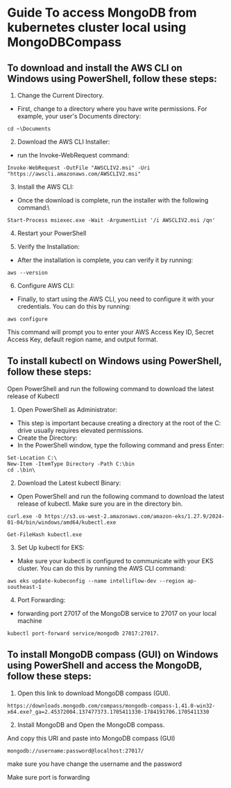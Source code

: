 # Guide To access MongoDB from kubernetes cluster local using MongoDBCompass

## To download and install the AWS CLI on Windows using PowerShell, follow these steps:

1. Change the Current Directory.
- First, change to a directory where you have write permissions. For example, your user's Documents directory:
```
cd ~\Documents
```
2. Download the AWS CLI Installer:
- run the Invoke-WebRequest command:
```
Invoke-WebRequest -OutFile "AWSCLIV2.msi" -Uri "https://awscli.amazonaws.com/AWSCLIV2.msi"
```

3. Install the AWS CLI:
- Once the download is complete, run the installer with the following command:\
```
Start-Process msiexec.exe -Wait -ArgumentList '/i AWSCLIV2.msi /qn'
```
4. Restart your PowerShell

5. Verify the Installation:
- After the installation is complete, you can verify it by running:
```
aws --version
```

6. Configure AWS CLI:
- Finally, to start using the AWS CLI, you need to configure it with your credentials. You can do this by running:
```
aws configure
```
This command will prompt you to enter your AWS Access Key ID, Secret Access Key, default region name, and output format.


## To install kubectl on Windows using PowerShell, follow these steps:

Open PowerShell and run the following command to download the latest release of Kubectl 

1. Open PowerShell as Administrator:
- This step is important because creating a directory at the root of the C: drive usually requires elevated permissions.
- Create the Directory:
- In the PowerShell window, type the following command and press Enter: 
```
Set-Location C:\
New-Item -ItemType Directory -Path C:\bin
cd .\bin\
```
2. Download the Latest kubectl Binary:
- Open PowerShell and run the following command to download the latest release of kubectl. Make sure you are in the directory bin.
```
curl.exe -O https://s3.us-west-2.amazonaws.com/amazon-eks/1.27.9/2024-01-04/bin/windows/amd64/kubectl.exe

Get-FileHash kubectl.exe
```
3. Set Up kubectl for EKS:
- Make sure your kubectl is configured to communicate with your EKS cluster. You can do this by running the AWS CLI command:
```
aws eks update-kubeconfig --name intelliflow-dev --region ap-southeast-1
```

4. Port Forwarding:
- forwarding port 27017 of the MongoDB service to 27017 on your local machine
```
kubectl port-forward service/mongodb 27017:27017.
```


## To install  MongoDB compass (GUI) on Windows using PowerShell and access the MongoDB, follow these steps:

1. Open this link to download MongoDB compass (GUI).
```
https://downloads.mongodb.com/compass/mongodb-compass-1.41.0-win32-x64.exe?_ga=2.45372004.137477373.1705411330-1784191706.1705411330
```
2. Install MongoDB and Open the MongoDB compass.

And copy this URl and paste into  MongoDB compass (GUI)

```
mongodb://username:password@localhost:27017/

```
make sure you have change the username and the password 

Make sure port is forwarding
